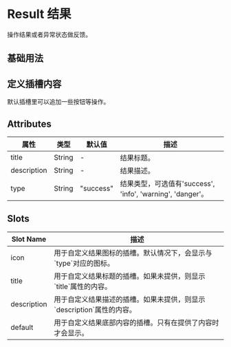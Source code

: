 <script setup>
import resultBase from "./result-base.vue"
import resultCustom from "./result-custom.vue"
</script>

# Result 结果

操作结果或者异常状态做反馈。


## 基础用法

<resultBase />

## 定义插槽内容

默认插槽里可以追加一些按钮等操作。

<resultCustom />

## Attributes

<table style="width:100%; display:table;">
  <thead>
    <tr>
      <th>属性</th>
      <th>类型</th>
      <th>默认值</th>
      <th>描述</th>
    </tr>
  </thead>
  <tbody>
    <tr>
      <td>title</td>
      <td>String</td>
      <td>-</td>
      <td>结果标题。</td>
    </tr>
    <tr>
      <td>description</td>
      <td>String</td>
      <td>-</td>
      <td>结果描述。</td>
    </tr>
    <tr>
      <td>type</td>
      <td>String</td>
      <td>"success"</td>
      <td>结果类型，可选值有'success', 'info', 'warning', 'danger'。</td>
    </tr>
  </tbody>
</table>

## Slots

<table style="width:100%; display:table;">
  <thead>
    <tr>
      <th>Slot Name</th>
      <th>描述</th>
    </tr>
  </thead>
  <tbody>
    <tr>
      <td>icon</td>
      <td>用于自定义结果图标的插槽。默认情况下，会显示与`type`对应的图标。</td>
    </tr>
    <tr>
      <td>title</td>
      <td>用于自定义结果标题的插槽。如果未提供，则显示`title`属性的内容。</td>
    </tr>
    <tr>
      <td>description</td>
      <td>用于自定义结果描述的插槽。如果未提供，则显示`description`属性的内容。</td>
    </tr>
    <tr>
      <td>default</td>
      <td>用于自定义结果底部内容的插槽。只有在提供了内容时才会显示。</td>
    </tr>
  </tbody>
</table>
